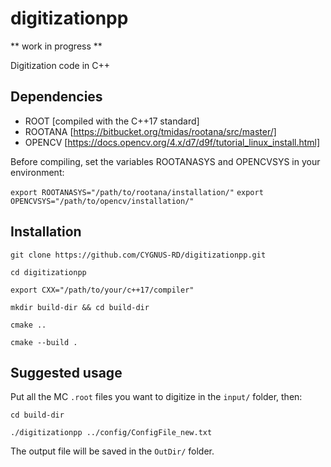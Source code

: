 # digitizationpp

** work in progress **

Digitization code in C++

## Dependencies

* ROOT [compiled with the C++17 standard]
* ROOTANA [https://bitbucket.org/tmidas/rootana/src/master/]
* OPENCV [https://docs.opencv.org/4.x/d7/d9f/tutorial_linux_install.html]

Before compiling, set the variables ROOTANASYS and OPENCVSYS in your environment:

`export ROOTANASYS="/path/to/rootana/installation/"`
`export OPENCVSYS="/path/to/opencv/installation/"`


## Installation

`git clone https://github.com/CYGNUS-RD/digitizationpp.git`

`cd digitizationpp`

`export CXX="/path/to/your/c++17/compiler"`

`mkdir build-dir && cd build-dir`

`cmake ..`

`cmake --build .`

## Suggested usage

Put all the MC `.root` files you want to digitize in the `input/` folder, then:

`cd build-dir`

`./digitizationpp ../config/ConfigFile_new.txt`

The output file will be saved in the `OutDir/` folder.


